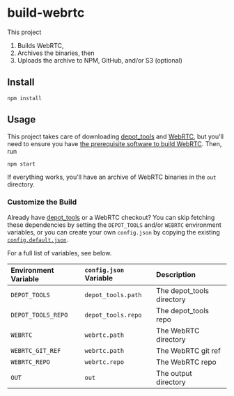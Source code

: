 build-webrtc
============

This project

1. Builds WebRTC,
2. Archives the binaries, then
3. Uploads the archive to NPM, GitHub, and/or S3 (optional)

Install
-------

```
npm install
```

Usage
-----

This project takes care of downloading [depot_tools](https://chromium.googlesource.com/chromium/tools/depot_tools.git) and [WebRTC](https://webrtc.org), but you'll need to ensure you have [the prerequisite software to build WebRTC](https://webrtc.org/native-code/development/prerequisite-sw). Then, run

```
npm start
```

If everything works, you'll have an archive of WebRTC binaries in the `out`
directory.

### Customize the Build

Already have [depot_tools](https://chromium.googlesource.com/chromium/tools/depot_tools.git)
or a WebRTC checkout? You can skip fetching these dependencies by setting the
`DEPOT_TOOLS` and/or `WEBRTC` environment variables, or you can create your
own `config.json` by copying the existing
[`config.default.json`](config.default.json).

For a full list of variables, see below.

| Environment Variable | `config.json` Variable | Description               |
|:-------------------- |:---------------------- |:------------------------- |
| `DEPOT_TOOLS`        | `depot_tools.path`     | The depot_tools directory |
| `DEPOT_TOOLS_REPO`   | `depot_tools.repo`     | The depot_tools repo      |
| `WEBRTC`             | `webrtc.path`          | The WebRTC directory      |
| `WEBRTC_GIT_REF`     | `webrtc.path`          | The WebRTC git ref        |
| `WEBRTC_REPO`        | `webrtc.repo`          | The WebRTC repo           |
| `OUT`                | `out`                  | The output directory      |

